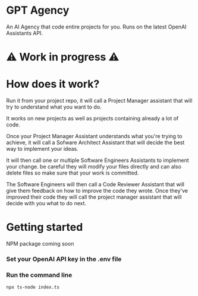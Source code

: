 # GPT Agency
An AI Agency that code entire projects for you. Runs on the latest OpenAI Assistants API.

# ⚠️ Work in progress ⚠️

# How does it work?

Run it from your project repo, it will call a Project Manager assistant that will try to understand what you want to do.

It works on new projects as well as projects containing already a lot of code.

Once your Project Manager Assistant understands what you're trying to achieve, it will call a Sofware Architect Assistant that will decide the best way to implement your ideas.

It will then call one or multiple Software Engineers Assistants to implement your change. be careful they will modify your files directly and can also delete files so make sure that your work is committed.

The Software Engineers will then call a Code Reviewer Assistant that will give them feedback on how to improve the code they wrote. Once they've improved their code they will call the project manager assistant that will decide with you what to do next.

# Getting started

NPM package coming soon

### Set your OpenAI API key in the .env file

### Run the command line
`npx ts-node index.ts`
